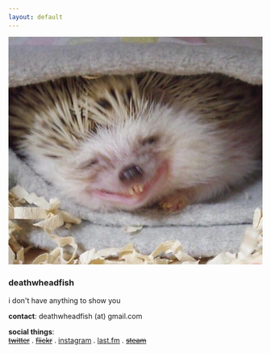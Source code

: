 ```yaml
---
layout: default
---
```

![](./i.jpg)

### deathwheadfish  


i don't have anything to show you  

**contact**: deathwheadfish (at) gmail.com   

**social things**:  
~~[twitter](http://twitter.com/)~~ . ~~[flickr](http://flickr.com/photos/)~~ . [instagram](http://instagr.am/deathwheadfish) . [last.fm](http://last.fm/user/deathwheadfish) . ~~[steam](http://steamcommunity.com/id/)~~
